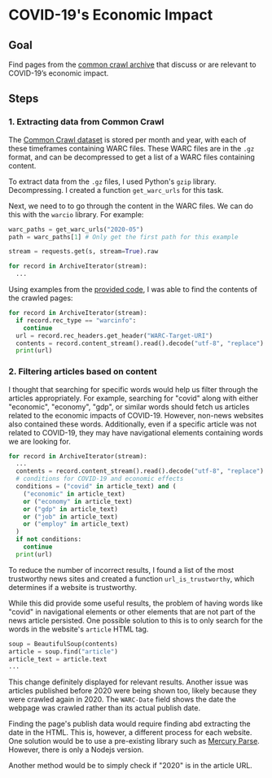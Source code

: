 # COVID-19's Economic Impact

## Goal

Find pages from the [common crawl archive](https://commoncrawl.org/) that discuss or are relevant to COVID-19’s economic impact.

## Steps

### 1. Extracting data from Common Crawl

The [Common Crawl dataset](https://commoncrawl.org/the-data/get-started/) is stored per month and year, with each of these timeframes containing WARC files. These WARC files are in the `.gz` format, and can be decompressed to get a list of a WARC files containing content.

To extract data from the `.gz` files, I used Python's `gzip` library. Decompressing. I created a function `get_warc_urls` for this task.

Next, we need to to go through the content in the WARC files. We can do this with the `warcio` library. For example:

```python
warc_paths = get_warc_urls("2020-05")
path = warc_paths[1] # Only get the first path for this example

stream = requests.get(s, stream=True).raw

for record in ArchiveIterator(stream):
  ...
```

Using examples from the [provided code](https://github.com/code402/warc-benchmark/blob/master/python/go.py), I was able to find the contents of the crawled pages:

```python
for record in ArchiveIterator(stream):
  if record.rec_type == "warcinfo":
    continue
  url = record.rec_headers.get_header("WARC-Target-URI")
  contents = record.content_stream().read().decode("utf-8", "replace").lower()
  print(url)
```

### 2. Filtering articles based on content

I thought that searching for specific words would help us filter through the articles appropriately. For example, searching for "covid" along with either "economic", "economy", "gdp", or similar words should fetch us articles related to the economic impacts of COVID-19. However, non-news websites also contained these words. Additionally, even if a specific article was not related to COVID-19, they may have navigational elements containing words we are looking for.

```python
for record in ArchiveIterator(stream):
  ...
  contents = record.content_stream().read().decode("utf-8", "replace").lower()
  # conditions for COVID-19 and economic effects
  conditions = ("covid" in article_text) and (
    ("economic" in article_text)
    or ("economy" in article_text)
    or ("gdp" in article_text)
    or ("job" in article_text)
    or ("employ" in article_text)
  )
  if not conditions:
    continue
  print(url)
```

To reduce the number of incorrect results, I found a list of the most trustworthy news sites and created a function `url_is_trustworthy`, which determines if a website is trustworthy.

While this did provide some useful results, the problem of having words like "covid" in navigational elements or other elements that are not part of the news article persisted. One possible solution to this is to only search for the words in the website's `article` HTML tag.

```python
soup = BeautifulSoup(contents)
article = soup.find("article")
article_text = article.text
...
```

This change definitely displayed for relevant results. Another issue was articles published before 2020 were being shown too, likely because they were crawled again in 2020. The `WARC-Date` field shows the date the webpage was crawled rather than its actual publish date.

Finding the page's publish data would require finding abd extracting the date in the HTML. This is, however, a different process for each website. One solution would be to use a pre-existing library such as [Mercury Parse](https://github.com/postlight/mercury-parser). However, there is only a Nodejs version.

Another method would be to simply check if "2020" is in the article URL.